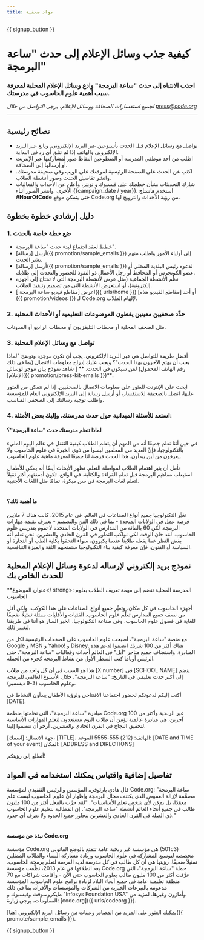 ```yaml
---
title: مواد صحفية
---
```


{{ signup_button }}

# كيفية جذب وسائل الإعلام إلى حدث "ساعة البرمجة"

### اجذب الانتباه إلى حدث "ساعة البرمجة" وادع وسائل الإعلام المحلية لمعرفة سبب أهمية علوم الحاسوب في مدرستك.

*لجميع استفسارات الصحافة ووسائل الإعلام، يرجى التواصل من خلال <press@code.org>*

* * *

## نصائح رئيسية

- تواصل مع وسائل الإعلام قبل الحدث بأسبوعين عبر البريد الإلكتروني. وتابع عبر البريد الإلكتروني والهاتف إذا لم تتلق أي رد في البداية.
- اطلب من أحد موظفي المدرسة أو المتطوعين التقاط صور لمشاركتها عبر الإنترنت أو إرسالها إلى الصحافة.
- اكتب عن الحدث على الصفحة الرئيسية لموقعك على الويب وفي صحيفة مدرستك. وانشر تفاصيل الحدث وصور أنشطة الطلاب.
- شارك التحديثات بشأن خططك على فيسبوك و تويتر، وأعلن عن الأحداث والفعاليات الأخرى، وانشر الصور أثناء {{campaign_date / year}}. استخدم هاشتاج **#HourOfCode** حتى يتمكن موقع Code.org من رؤية الأحداث والترويج لها.

## دليل إرشادي خطوة بخطوة

### 1. ضع خطة خاصة بالحدث

- خطط لعقد اجتماع لبدء حدث "ساعة البرمجة".
- أرسل [رسالة]({{ promotion/sample_emails }}) إلى أولياء الأمور واطلب منهم نشر الحدث.
- أرسل [رسالة]({{ promotion/sample_emails }}) لدعوة رئيس البلدية المحلي أو عضو الكونجرس أو المحافظ أو رجل الأعمال ذو النفوذ للحضور والتحدث إلى طلابك.
- نظِّم الأنشطة الجماعية (مثل عرض لأنشطة البرمجة التي لا تحتاج إلى أجهزة إلكترونية)، أو استعرض الأنشطة التي من تصميم وتنفيذ الطلاب.
- اعرض [مقاطع فيديو ساعة البرمجة ]({{ urls/home }}) أو أحد [مقاطع الفيديو هذه]({{ promotion/videos }}) لـ Code.org لإلهام الطلاب. <br />

### 2. حدِّد صحفيين معينين يغطون الموضوعات التعليمية أو الأحداث المحلية

مثل الصحف المحلية أو محطات التليفزيون أو محطات الراديو أو المدونات.<br />

### 3. تواصل مع وسائل الإعلام المحلية

أفضل طريقة للتواصل هي عبر البريد الإلكتروني. يجب أن تكون موجزة وتوضح "لماذا يجب أن يهتم الآخرون بهذا الحدث"؟ ويجب عليك إدراج معلومات الاتصال (بما في ذلك رقم الهاتف المحمول) لمن سيكون في الحدث. ** [ شاهد نموذج بيان موجز لوسائل الإعلام]({{ promotion/press-kit-emails }})**.

ابحث على الإنترنت للعثور على معلومات الاتصال بالصحفيين. إذا لم تتمكن من العثور عليها، اتصل بالصحيفة للاستفسار، أو أرسل رسالة إلى البريد الإلكتروني العام للمؤسسة واطلب توجيه رسالتك إلى الصحفي المناسب. <br />

### 4. استعد للأسئلة الميدانية حول حدث مدرستك. وإليك بعض الأمثلة:

#### لماذا تنظم مدرستك حدث "ساعة البرمجة"؟

في حين أننا نعلم جميعًا أنه من المهم أن يتعلم الطلاب كيفية التنقل في عالم اليوم المليء بالتكنولوجيا، فإنَّ العديد من المعلمين ليسوا من ذوي الخبرة في علوم الحاسوب ولا يعرفون من أين يبدأون. هذا الحدث فرصة لنا جميعًا لمعرفة ماهية علوم الحاسوب.

نأمل أن يثير اهتمام الطلاب لمواصلة التعلم. تظهر الأبحاث أيضًا أنه يمكن للأطفال استيعاب مفاهيم البرمجة قبل تعلم القراءة والكتابة. في الواقع، تكون أدمغتهم أكثر تقبلاً لتعلم لغات البرمجة في سن مبكرة، تمامًا مثل اللغات الأجنبية. <br /> <br />

#### ما أهمية ذلك؟

تغيِّر التكنولوجيا جميع أنواع الصناعات في العالم. في عام 2015، كانت هناك 7 ملايين فرصة عمل في الولايات المتحدة - بما في ذلك الفن والتصميم - تعترف بقيمة مهارات البرمجة. لكن 60 بالمائة من المدارس في الولايات المتحدة لا تقوم بتدريس علوم الحاسوب. لقد حان الوقت لكي نواكب التطور في القرن الحادي والعشرين. نحن نعلم أنه بغض النظر عما يفعله طلابنا عندما يكبرون، سواء التحقوا بكلية الطب أو التجارة أو السياسة أو الفنون، فإن معرفة كيفية بناء التكنولوجيا ستمنحهم الثقة والميزة التنافسية. <br />

<a id="sample-emails"></a>

## نموذج بريد إلكتروني لإرساله لدعوة وسائل الإعلام المحلية للحدث الخاص بك

**عنوان الموضوع</ strong>: المدرسة المحلية تنضم إلى مهمة تعريف الطلاب بعلوم الحاسوب</p> 

أجهزة الحاسوب في كل مكان، وتغيِّر جميع أنواع الصناعات على هذا الكوكب، ولكن أقل من نصف جميع المدارس تعلِّم علوم الحاسوب. الفتيات والأقليات ممثلة تمثيلًا ضعيفًا للغاية في فصول علوم الحاسوب، وفي صناعة التكنولوجيا. الخبر السار هو أننا في طريقنا لتغيير ذلك.

مع منصة "ساعة البرمجة"، أصبحت علوم الحاسوب على الصفحات الرئيسية لكل من Google و MSN و Yahoo! و Disney. هناك أكثر من 100 شريك انضموا لدعم هذه المبادرة. واستضاف جميع متاجر "آبل" في العالم أحداث وفعاليات "ساعة البرمجة". حتى الرئيس أوباما كتب السطر الأول من نشاط البرمجة كجزء من الحملة.

هذا هو السبب في أن كل واحد من طلاب [X number] في [SCHOOL NAME] ينضم إلى أكبر حدث تعليمي في التاريخ: "ساعة البرمجة"، خلال الأسبوع العالمي للبرمجة وعلوم الحاسوب (3-9 ديسمبر).

أكتب إليكم لدعوتكم لحضور اجتماعنا الافتتاحي ولرؤية الأطفال يبدأون النشاط في [DATE].

مبادرة "ساعة البرمجة"، التي نظمتها منظمة Code.org غير الربحية وأكثر من 100 آخرين، هي مبادرة عالمية تؤمن أن طلاب اليوم مستعدون لتعلم المهارات الأساسية لتحقيق النجاح في القرن الحادي والعشرين. أرجو أن تنضموا إلينا.

جهة الاتصال: [اسمك]، [TITLE]، الهاتف: (212) 555-5555 الموعد: [DATE and TIME of your event] المكان: [ADDRESS and DIRECTIONS]

أتطلع إلى رؤيتكم!<br />

## تفاصيل إضافية واقتباس يمكنك استخدامه في المواد

قال هادي بارتوفي، المؤسس والرئيس التنفيذي لمؤسسة Code.org: "ساعة البرمجة مصمَّمة لإزالة الغموض الذي يكتنف مجال البرمجة وإظهار أنَّ علوم الحاسوب ليست علم معقدًا، بل يمكن لأي شخص تعلم الأساسيات". "لقد جرَّب بالفعل أكثر من 100 مليون طالب في جميع أنحاء العالم أنشطة "ساعة البرمجة". إن المطالبة بتعليم علوم الحاسوب ذي الصلة في القرن الحادي والعشرين تتجاوز جميع الحدود ولا تعرف أي حدود." <br /> <br />

#### نبذة عن مؤسسة Code.org

مؤسسة Code.org هي مؤسسة غير ربحية عامة تتمتع بالوضع القانوني (501c3) مخصصة لتوسيع المشاركة في علوم الحاسوب وزيادة مشاركة النساء والطلاب الممثلين تمثيلاً ضعيفًا. رؤيتها هي أن كل طالب في كل مدرسة لديه الفرصة لتعلم برمجة الحاسوب. بعد انطلاقها في عام 2013، نظَّمت مؤسسة Code.org حملة "ساعة البرمجة"، التي عرَّفت أكثر من 100 مليون طالب بعلوم الحاسوب حتى الآن - وأقامت شراكات مع 70 منطقة تعليمية عامة في جميع أنحاء البلاد لزيادة برامج علوم الحاسوب. المؤسسة مدعومة بالتبرعات الخيرية من الشركات والمؤسسات والأفراد، بما في ذلك مايكروسوفت وفيسبوك و "Infosys Foundation USA" وأمازون وغيرها. لمزيد من المعلومات، يرجى زيارة: [code.org]({{ urls/codeorg }}).

  
يمكنك العثور على المزيد من المصادر وعينات من رسائل البريد الإلكتروني [هنا]({{ promote/sample_emails }}).

{{ signup_button }}
